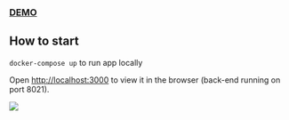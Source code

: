 ### <a href="https://threecayserver.onrender.com/">DEMO</a>

## How to start
`docker-compose up` to run app locally

Open [http://localhost:3000](http://localhost:3000) to view it in the browser (back-end running on port 8021).

<p>
  <img src="https://i.ibb.co/YX1w40F/Screenshot-from-2022-12-10-16-51-52.png"/>
</p>
